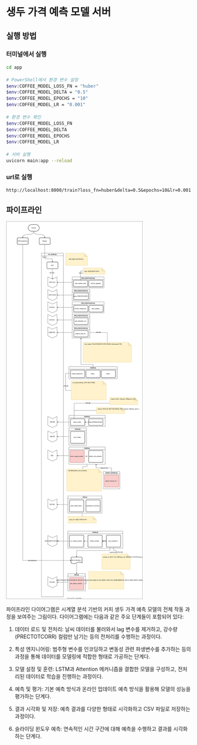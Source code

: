 # 생두 가격 예측 모델 서버

## 실행 방법

### 터미널에서 실행

```bash
cd app

# PowerShell에서 환경 변수 설정
$env:COFFEE_MODEL_LOSS_FN = "huber"
$env:COFFEE_MODEL_DELTA = "0.5"
$env:COFFEE_MODEL_EPOCHS = "10"
$env:COFFEE_MODEL_LR = "0.001"

# 환경 변수 확인
$env:COFFEE_MODEL_LOSS_FN
$env:COFFEE_MODEL_DELTA
$env:COFFEE_MODEL_EPOCHS
$env:COFFEE_MODEL_LR

# 서버 실행
uvicorn main:app --reload
```

### url로 실행

```
http://localhost:8000/train?loss_fn=huber&delta=0.5&epochs=10&lr=0.001
```

## 파이프라인

![pipeline](../docs/pipeline.drawio.svg)

파이프라인 다이어그램은 시계열 분석 기반의 커피 생두 가격 예측 모델의 전체 작동 과정을 보여주는 그림이다. 다이어그램에는 다음과 같은 주요 단계들이 포함되어 있다:

1. 데이터 로드 및 전처리: 날씨 데이터를 불러와서 lag 변수를 제거하고, 강수량(PRECTOTCORR) 컬럼만 남기는 등의 전처리를 수행하는 과정이다.

2. 특성 엔지니어링: 범주형 변수를 인코딩하고 변동성 관련 파생변수를 추가하는 등의 과정을 통해 데이터를 모델링에 적합한 형태로 가공하는 단계다.

3. 모델 설정 및 훈련: LSTM과 Attention 메커니즘을 결합한 모델을 구성하고, 전처리된 데이터로 학습을 진행하는 과정이다.

4. 예측 및 평가: 기본 예측 방식과 온라인 업데이트 예측 방식을 활용해 모델의 성능을 평가하는 단계다.

5. 결과 시각화 및 저장: 예측 결과를 다양한 형태로 시각화하고 CSV 파일로 저장하는 과정이다.

6. 슬라이딩 윈도우 예측: 연속적인 시간 구간에 대해 예측을 수행하고 결과를 시각화하는 단계다.
